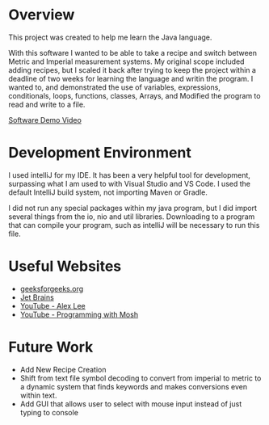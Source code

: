 # Overview
This project was created to help me learn the Java language.

With this software I wanted to be able to take a recipe and switch between Metric and Imperial measurement systems. My original scope included adding recipes,
but I scaled it back after trying to keep the project within a deadline of two weeks for learning the language and writin the program. I wanted to, and demonstrated
the use of variables, expressions, conditionals, loops, functions, classes, Arrays, and Modified the program to read and write to a file.

[Software Demo Video](https://youtu.be/0P8NH6gMK7I)

# Development Environment
I used intelliJ for my IDE. It has been a very helpful tool for development, surpassing what I am used to with Visual Studio and VS Code. 
I used the default IntelliJ build system, not importing Maven or Gradle.

I did not run any special packages within my java program, but I did import several things from the io, nio and util libraries. Downloading to a program that can compile your 
program, such as intelliJ will be necessary to run this file.

# Useful Websites
* [geeksforgeeks.org](https://www.geeksforgeeks.org/java/?ref=shm)
* [Jet Brains](https://www.jetbrains.com/idea/)
* [YouTube - Alex Lee](https://www.youtube.com/watch?v=RRubcjpTkks)
* [YouTube - Programming with Mosh](https://www.youtube.com/watch?v=eIrMbAQSU34)

# Future Work
* Add New Recipe Creation
* Shift from text file symbol decoding to convert from imperial to metric to a dynamic system that finds keywords and makes conversions even within text.
* Add GUI that allows user to select with mouse input instead of just typing to console